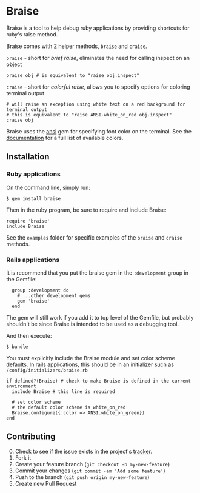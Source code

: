 # Braise

Braise is a tool to help debug ruby applications by providing shortcuts for ruby's raise method. 

Braise comes with 2 helper methods, `braise` and `craise`.

`braise` - short for *brief raise*, eliminates the need for calling inspect on an object
```
braise obj # is equivalent to "raise obj.inspect"
```

`craise` - short for *colorful raise*, allows you to specify options for coloring terminal output
```
# will raise an exception using white text on a red background for terminal output
# this is equivalent to "raise ANSI.white_on_red obj.inspect"
craise obj 
```

Braise uses the [ansi](https://github.com/rubyworks/ansi) gem for specifying font color on the terminal. See the [documentation](http://rubydoc.info/github/rubyworks/ansi/master/ANSI/Mixin) for a full list of available colors.

## Installation
### Ruby applications
On the command line, simply run:

    $ gem install braise

Then in the ruby program, be sure to require and include Braise:
```
require 'braise'
include Braise
```

See the `examples` folder for specific examples of the `braise` and `craise` methods.

### Rails applications
It is recommend that you put the braise gem in the `:development` group in the Gemfile:
```
  group :development do
    # ...other development gems
    gem 'braise'
  end
```

The gem will still work if you add it to top level of the Gemfile, but probably shouldn't be since Braise is intended to be used as a debugging tool.

And then execute:

    $ bundle

You must explicitly include the Braise module and set color scheme defaults. In rails applications, this should be in an initializer such as `/config/initializers/braise.rb`
```
if defined?(Braise) # check to make Braise is defined in the current environment
  include Braise # this line is required

  # set color scheme
  # the default color scheme is white_on_red
  Braise.configure({:color => ANSI.white_on_green}) 
end
```

## Contributing

0. Check to see if the issue exists in the project's [tracker](https://github.com/MrAlexLau/braise/issues). 
1. Fork it
2. Create your feature branch (`git checkout -b my-new-feature`)
3. Commit your changes (`git commit -am 'Add some feature'`)
4. Push to the branch (`git push origin my-new-feature`)
5. Create new Pull Request
